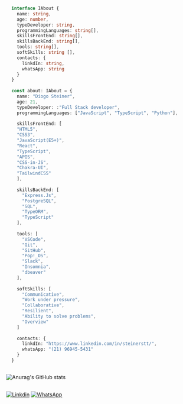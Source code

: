 ```TypeScript

  interface IAbout {
    name: string,
    age: number,
    typeDeveloper: string,
    programmingLanguages: string[],
    skillsFrontEnd: string[],
    skillsBackEnd: string[],
    tools: string[],
    softSkills: string [],
    contacts: {
      linkdIn: string,
      whatsApp: string
    }
  } 
  
  const about: IAbout = {
    name: "Diogo Steiner",
    age: 21,
    typeDeveloper: :"Full Stack developer",
    programmingLanguages: ["JavaScript", "TypeScript", "Python"],
    
    skillsFrontEnd: [
    "HTML5", 
    "CSS3", 
    "JavaScript(E5+)", 
    "React", 
    "TypeScript", 
    "APIS",
    "CSS-in-JS",
    "Chakra-UI",
    "TailwindCSS"
    ],
    
    skillsBackEnd: [
      "Express.Js",
      "PostgreSQL",
      "SQL",
      "TypeORM",
      "TypeScript"
    ],
    
    tools: [
      "VSCode",
      "Git",
      "GitHub",
      "Pop!_OS",
      "Slack",
      "Insomnia",
      "dbeaver"
    ],
    
    softSkills: [
      "Communicative",
      "Work under pressure",
      "Collaborative",
      "Resilient",
      "Ability to solve problems",
      "Overview"
    ]
    
    contacts: {
      linkdIn: "https://www.linkedin.com/in/steinerstt/",
      whatsApp: "(21) 96945-5431"
    }
  }
```
##

![Anurag's GitHub stats](https://github-readme-stats.vercel.app/api?username=steinerstt&show_icons=true&theme=dracula&card_width=1000&include_all_commits=true&count_private=true)

##

[![Linkdin](https://img.shields.io/badge/LinkedIn-0077B5?style=for-the-badge&logo=linkedin&logoColor=white)](https://www.linkedin.com/in/steinerstt/)
[![WhatsApp](https://img.shields.io/badge/WhatsApp-25D366?style=for-the-badge&logo=whatsapp&logoColor=whit)](https://api.whatsapp.com/send?phone=5521969455431&text=Ol%C3%A1,%20Steiner!%20Achei%20seu%20github%20incr%C3%ADvel,%20podemos%20conversar?%20)

